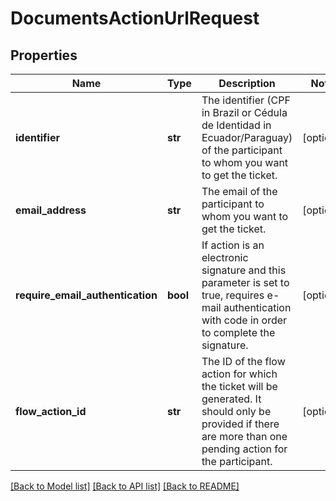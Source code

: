 # DocumentsActionUrlRequest

## Properties
Name | Type | Description | Notes
------------ | ------------- | ------------- | -------------
**identifier** | **str** | The identifier (CPF in Brazil or Cédula de Identidad in Ecuador/Paraguay) of the participant to whom you want to get the ticket. | [optional] 
**email_address** | **str** | The email of the participant to whom you want to get the ticket. | [optional] 
**require_email_authentication** | **bool** | If action is an electronic signature and this parameter is set to true, requires e-mail authentication with code in order to complete the signature. | [optional] 
**flow_action_id** | **str** | The ID of the flow action for which the ticket will be generated. It should only be provided if there are more than one pending action for the participant. | [optional] 

[[Back to Model list]](../README.md#documentation-for-models) [[Back to API list]](../README.md#documentation-for-api-endpoints) [[Back to README]](../README.md)

